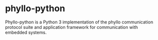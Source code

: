 # phyllo-python
Phyllo-python is a Python 3 implementation of the phyllo communication protocol suite and application framework for communication with embedded systems.

